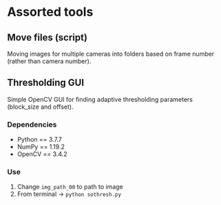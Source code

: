# Assorted tools

## Move files (script)

Moving images for multiple cameras into folders based on frame number (rather than camera number).


## Thresholding GUI

Simple OpenCV GUI for finding adaptive thresholding parameters (block_size and offset).

### Dependencies

- Python == 3.7.7
- NumPy  == 1.19.2
- OpenCV == 3.4.2

### Use

1.   Change `img_path_00` to path to image
2.   From terminal -> `python sothresh.py`
